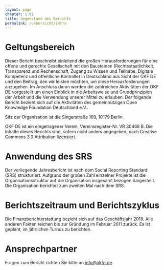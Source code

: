 ```yaml
---
layout: page
chapter: 1.01
title: Gegenstand des Berichts
permalink: /uebersicht/intro
---
```



# Geltungsbereich

Dieser Bericht beschreibt einleitend die großen Herausforderungen für eine offene und gerechte Gesellschaft mit den Bausteinen (Rechtsstaatlichkeit, Transparenz und Rechenschaft, Zugang zu Wissen und Teilhabe, Digitale Kompetenz und öffentliche Kontrolle) in Deutschland aus Sicht der OKF DE und den Beitrag, den wir leisten möchten, um diese Herausforderungen anzugehen. Im Anschluss daran werden die zahlreichen  Aktivitäten der OKF DE vorgestellt um einen Einblick in die Arbeitsweise und Grundprinzipien der Arbeit und die Verwendung unserer Mittel zu erlauben. Der folgende Bericht bezieht sich auf die Aktivitäten des gemeinnützigen Open Knowledge Foundation Deutschland e.V..

Sitz der Organisation ist die Singerstraße 109, 10179 Berlin.

OKF DE ist ein eingetragener Verein, Vereinsregister-Nr. VR 30468 B. Die Inhalte dieses Berichts sind, sofern nicht anders angegeben, nach Creative Commons 3.0 Attribution lizensiert.

# Anwendung des SRS

Der vorliegende Jahresbericht ist nach dem Social Reporting Standard (SRS) strukturiert. Aufgrund der großen Zahl einzelner Projekte ist die Organisationsstruktur auf die Organisation insgesamt bezogen dargestellt. Die Organisation berichtet zum zweiten Mal nach dem SRS.

# Berichtszeitraum und Berichtszyklus

Die Finanzberichterstattung bezieht sich auf das Geschäftsjahr 2018. Alle anderen Fakten reichen bis zur Gründung im Februar 2011 zurück. Es ist geplant, im jährlichen Turnus zu berichten.

# Ansprechpartner

Fragen zum Bericht richten Sie bitte an [info@okfn.de](mailto:info@okfn.de).
